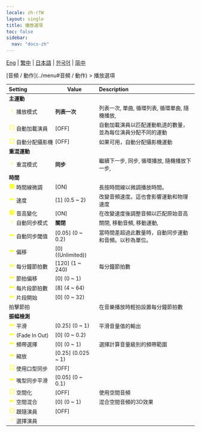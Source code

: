 ```yaml
---
locale: zh-rTW
layout: single
title: 播放選項
toc: false
sidebar:
  nav: "docs-zh"
---
```

[Eng](/dancexr/menu/2025.4/motion/motion_loader) | [繁中](/tw/dancexr/menu/2025.4/motion/motion_loader) | [日本語](/jp/dancexr/menu/2025.4/motion/motion_loader) | [한국어](/kr/dancexr/menu/2025.4/motion/motion_loader) | [简中](/zh/dancexr/menu/2025.4/motion/motion_loader)

[音頻 / 動作](../menu#音頻 / 動作) > 播放選項



| Setting | Value | Description |
| :--- | --- | :--- |
|<nobr> <b>主運動</b></nobr>|| 
|<nobr> ![chevron icon](/images/icon/ic_chevron.png)  播放模式</nobr>| **列表一次** | 列表一次, 單曲, 循環列表, 循環單曲, 隨機播放,  |
|<nobr> ![check_off icon](/images/icon/ic_check_off.png)  自動加載演員</nobr>| [OFF] | 自動加載演員以匹配運動軌道的數量，並為每位演員分配不同的運動
|<nobr> ![check_off icon](/images/icon/ic_check_off.png)  自動分配攝影機</nobr>| [OFF] | 如果可用，自動分配攝影機運動
|<nobr> <b>重混運動</b></nobr>|| 
|<nobr> ![chevron icon](/images/icon/ic_chevron.png)  重混模式</nobr>| **同步** | 繼續下一步, 同步, 循環播放, 隨機播放下一步,  |
|<nobr> <b>時間</b></nobr>|| 
|<nobr> ![check_on icon](/images/icon/ic_check_on.png)  時間線微調</nobr>| [ON] | 長按時間線以微調播放時間。
|<nobr> ![slider icon](/images/icon/ic_slider.png)  速度</nobr>| [1] (0.5 ~ 2) | 改變音頻速度。這也會影響運動和物理速度
|<nobr> ![check_on icon](/images/icon/ic_check_on.png)  音高變化</nobr>| [ON] | 在改變速度後調整音頻以匹配原始音高
|<nobr> ![chevron icon](/images/icon/ic_chevron.png)  自動同步模式</nobr>| **關閉** | 關閉, 移動音頻, 移動運動,  |
|<nobr> ![slider icon](/images/icon/ic_slider.png)  自動同步閾值</nobr>| [0.05] (0 ~ 0.2) | 當時間差超過此數量時，自動同步運動和音頻。以秒為單位。
|<nobr> ![slider icon](/images/icon/ic_slider.png)  偏移</nobr>| [0] ((Unlimited)) | 
|<nobr> ![slider icon](/images/icon/ic_slider.png)  每分鐘節拍數</nobr>| [120] (1 ~ 240) | 每分鐘節拍數
|<nobr> ![slider icon](/images/icon/ic_slider.png)  節拍偏移</nobr>| [0] (0 ~ 1) | 
|<nobr> ![slider icon](/images/icon/ic_slider.png)  每片段節拍數</nobr>| [8] (4 ~ 64) | 
|<nobr> ![slider icon](/images/icon/ic_slider.png)  片段開始</nobr>| [0] (0 ~ 32) | 
|<nobr> 拍擊節拍</nobr>|| 在音樂播放時輕拍設置每分鐘節拍數
|<nobr> <b>振幅檢測</b></nobr>|| 
|<nobr> ![slider icon](/images/icon/ic_slider.png)  平滑</nobr>| [0.25] (0 ~ 1) | 平滑音量值的輸出
|<nobr> ![slider icon](/images/icon/ic_slider.png)  (Fade In Out)</nobr>| [0] (0 ~ 0.2) | 
|<nobr> ![slider icon](/images/icon/ic_slider.png)  頻帶選擇</nobr>| [0] (0 ~ 1) | 選擇計算音量級別的頻帶範圍
|<nobr> ![slider icon](/images/icon/ic_slider.png)  縮放</nobr>| [0.25] (0.025 ~ 1) | 
|<nobr> ![check_off icon](/images/icon/ic_check_off.png)  使用口型同步</nobr>| [OFF] | 
|<nobr> ![slider icon](/images/icon/ic_slider.png)  嘴型同步平滑</nobr>| [0.05] (0 ~ 0.1) | 
|<nobr> ![check_off icon](/images/icon/ic_check_off.png)  空間化</nobr>| [OFF] | 使用空間音頻
|<nobr> ![slider icon](/images/icon/ic_slider.png)  空間混合</nobr>| [0] (0 ~ 1) | 混合空間音頻的3D效果
|<nobr> ![check_off icon](/images/icon/ic_check_off.png)  跟隨演員</nobr>| [OFF] | 
|<nobr> ![chevron icon](/images/icon/ic_chevron.png)  選擇演員</nobr>|  |  |
